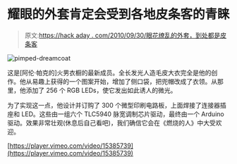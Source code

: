# 耀眼的外套肯定会受到各地皮条客的青睐

> 原文:[https://hack aday . com/2010/09/30/眼花缭乱的外套，到处都是皮条客](https://hackaday.com/2010/09/30/dazzling-coat-sure-to-be-in-demand-with-pimps-everywhere/)

![](../Images/77962765e289f7d7bf015e71e273bb91.png "pimped-dreamcoat")

这是[阿伦·帕克的]火男衣橱的最新成员。全长发光人造毛皮大衣完全是他的创作。他从易趣上获得的一个图案开始，增加了侧口袋，把兜帽改成了衣领。从那里，他添加了 256 个 RGB LEDs，使它发出如此诱人的微光。

为了实现这一点，他设计并订购了 300 个微型印刷电路板，上面焊接了连接器插座和 LED。这些由一组六个 TLC5940 脉宽调制芯片驱动，最终由一个 Arduino 驱动。效果非常壮观(休息后自己看吧)，我们确信它会在《燃烧的人》中大受欢迎。

[https://player.vimeo.com/video/15385739](https://player.vimeo.com/video/15385739)